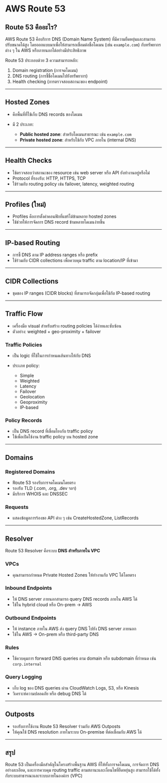 # AWS Route 53

## Route 53 คืออะไร?

AWS Route 53 คือบริการ DNS (Domain Name System) ที่มีความยืดหยุ่นและสามารถปรับขนาดได้สูง โดยออกแบบมาเพื่อให้สามารถเชื่อมต่อชื่อโดเมน (เช่น `example.com`) กับทรัพยากรต่าง ๆ ใน AWS หรือภายนอกได้อย่างมีประสิทธิภาพ

Route 53 ประกอบด้วย 3 ความสามารถหลัก:

1. Domain registration (การจดโดเมน)
2. DNS routing (การชี้ชื่อโดเมนไปยังทรัพยากร)
3. Health checking (การตรวจสอบสถานะของ endpoint)

---

## Hosted Zones

* คือพื้นที่ที่ใช้เก็บ DNS records ของโดเมน
* มี 2 ประเภท:

  * **Public hosted zone**: สำหรับโดเมนสาธารณะ เช่น `example.com`
  * **Private hosted zone**: สำหรับใช้กับ VPC ภายใน (internal DNS)

---

## Health Checks

* ใช้ตรวจสอบว่าสถานะของ resource เช่น web server หรือ API ยังทำงานอยู่หรือไม่
* Protocol ที่รองรับ: HTTP, HTTPS, TCP
* ใช้ร่วมกับ routing policy เช่น failover, latency, weighted routing

---

## Profiles (ใหม่)

* Profiles คือการตั้งค่าคอนฟิกที่แชร์ได้ข้ามหลาย hosted zones
* ใช้ช่วยให้การจัดการ DNS record ข้ามหลายโดเมนง่ายขึ้น

---

## IP-based Routing

* การชี้ DNS ตาม IP address ranges หรือ prefix
* ใช้ร่วมกับ CIDR collections เพื่อควบคุม traffic ตาม location/IP ที่เข้ามา

---

## CIDR Collections

* ชุดของ IP ranges (CIDR blocks) ที่สามารถจัดกลุ่มเพื่อใช้กับ IP-based routing

---

## Traffic Flow

* เครื่องมือ visual สำหรับสร้าง routing policies ได้ง่ายและซับซ้อน
* ตัวอย่าง: weighted + geo-proximity + failover

### Traffic Policies

* เป็น logic ที่ใช้ในการกำหนดเส้นทางให้กับ DNS
* ประเภท policy:

  * Simple
  * Weighted
  * Latency
  * Failover
  * Geolocation
  * Geoproximity
  * IP-based

### Policy Records

* เป็น DNS record ที่เชื่อมโยงกับ traffic policy
* ใช้เพื่อเปิดใช้งาน traffic policy บน hosted zone

---

## Domains

### Registered Domains

* Route 53 รองรับการจดโดเมนโดยตรง
* รองรับ TLD (.com, .org, .dev ฯลฯ)
* มีบริการ WHOIS และ DNSSEC

### Requests

* แสดงข้อมูลการร้องขอ API ต่าง ๆ เช่น CreateHostedZone, ListRecords

---

## Resolver

Route 53 Resolver คือระบบ **DNS สำหรับภายใน VPC**

### VPCs

* คุณสามารถกำหนด Private Hosted Zones ให้ทำงานกับ VPC ได้โดยตรง

### Inbound Endpoints

* ให้ DNS server ภายนอกสามารถ query DNS records ภายใน AWS ได้
* ใช้ใน hybrid cloud หรือ On-prem → AWS

### Outbound Endpoints

* ให้ instance ภายใน AWS ส่ง query DNS ไปยัง DNS server ภายนอก
* ใช้ใน AWS → On-prem หรือ third-party DNS

### Rules

* ใช้ควบคุมการ forward DNS queries ตาม domain หรือ subdomain ที่กำหนด เช่น `corp.internal`

### Query Logging

* เก็บ log ของ DNS queries ผ่าน CloudWatch Logs, S3, หรือ Kinesis
* วิเคราะห์ความปลอดภัย หรือ debug DNS ได้

---

## Outposts

* รองรับการใช้งาน Route 53 Resolver ร่วมกับ AWS Outposts
* ให้คุณใช้ DNS resolution ภายในระบบ On-premise ที่ต่อเชื่อมกับ AWS ได้

---

## สรุป

Route 53 เป็นเครื่องมือสำคัญในโครงสร้างพื้นฐาน AWS ที่ให้ทั้งการจดโดเมน, การจัดการ DNS อย่างละเอียด, และการควบคุม routing traffic ตามสถานะและเงื่อนไขที่ยืดหยุ่นสูง สามารถใช้ได้ทั้งกับระบบสาธารณะและระบบภายในองค์กร (VPC)
